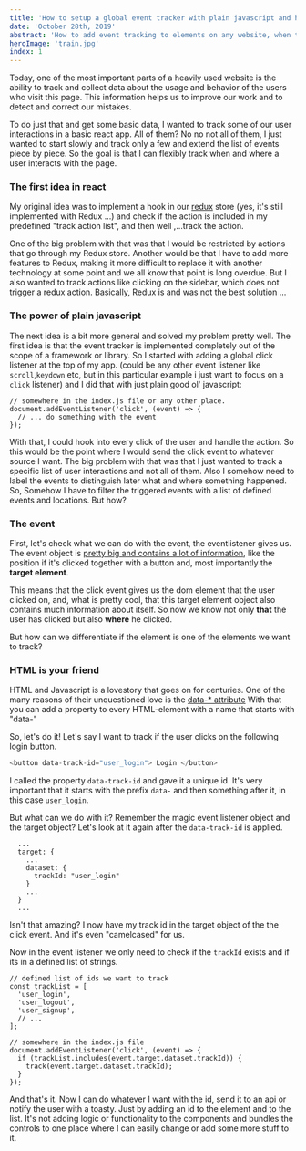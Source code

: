 ```yaml
---
title: 'How to setup a global event tracker with plain javascript and html inside a react app'
date: 'October 28th, 2019'
abstract: 'How to add event tracking to elements on any website, when they are interacted with using only plain javascript and html'
heroImage: 'train.jpg'
index: 1
---
```


Today, one of the most important parts of a heavily used website is the ability to track and collect data about the usage and behavior of the users who visit this page. This information helps us to improve our work and to detect and correct our mistakes.

To do just that and get some basic data, I wanted to track some of our user interactions in a basic react app. All of them? No no not all of them, I just wanted to start slowly and track only a few and extend the list of events piece by piece. So the goal is that I can flexibly track when and where a user interacts with the page.

### The first idea in react

My original idea was to implement a hook in our [redux](https://redux.js.org/) store (yes, it's still implemented with Redux ...) and check if the action is included in my predefined "track action list", and then well ,...track the action.

One of the big problem with that was that I would be restricted by actions that go through my Redux store. Another would be that I have to add more features to Redux, making it more difficult to replace it with another technology at some point and we all know that point is long overdue.
But I also wanted to track actions like clicking on the sidebar, which does not trigger a redux action.
Basically, Redux is and was not the best solution ...

### The power of plain javascript

The next idea is a bit more general and solved my problem pretty well. The first idea is that the event tracker is implemented completely out of the scope of a framework or library. So I started with adding a global click listener at the top of my app. (could be any other event listener like `scroll`,`keydown` etc, but in this particular example i just want to focus on a `click` listener) and I did that with just plain good ol' javascript:

```js{2}
// somewhere in the index.js file or any other place.
document.addEventListener('click', (event) => {
  // ... do something with the event
});
```

With that, I could hook into every click of the user and handle the action. So this would be the point where I would send the click event to whatever source I want.
The big problem with that was that I just wanted to track a specific list of user interactions and not all of them. Also I somehow need to label the events to distinguish later what and where something happened. So, Somehow I have to filter the triggered events with a list of defined events and locations. But how?

### The event

First, let's check what we can do with the event, the eventlistener gives us.
The event object is [pretty big and contains a lot of information](https://developer.mozilla.org/en-US/docs/Web/API/MouseEvent), like the position if it's clicked together with a button and, most importantly the **target element**.

This means that the click event gives us the dom element that the user clicked on, and, what is pretty cool, that this target element object also contains much information about itself. So now we know not only **that** the user has clicked but also **where** he clicked.

But how can we differentiate if the element is one of the elements we want to track?

### HTML is your friend

HTML and Javascript is a lovestory that goes on for centuries. One of the many reasons of their
unquestioned love is the [data-\* attribute](https://www.w3schools.com/tags/att_data-.asp)
With that you can add a property to every HTML-element with a name that starts with "data-"

So, let's do it! Let's say I want to track if the user clicks on the following login button.

```js
<button data-track-id="user_login"> Login </button>
```

I called the property `data-track-id` and gave it a unique id. It's very important that it starts with the prefix `data-` and then something after it, in this case `user_login`.

But what can we do with it?
Remember the magic event listener object and the target object?
Let's look at it again after the `data-track-id` is applied.

```js{5}
  ...
  target: {
    ...
    dataset: {
      trackId: "user_login"
    }
    ...
  }
  ...
```

Isn't that amazing? I now have my track id in the target object of the the click event. And it's even "camelcased" for us.

Now in the event listener we only need to check if the `trackId` exists and if its in a defined list of strings.

```js{11}
// defined list of ids we want to track
const trackList = [
  'user_login',
  'user_logout',
  'user_signup',
  // ...
];

// somewhere in the index.js file
document.addEventListener('click', (event) => {
  if (trackList.includes(event.target.dataset.trackId)) {
    track(event.target.dataset.trackId);
  }
});
```

And that's it. Now I can do whatever I want with the id, send it to an api or notify the user with a toasty.
Just by adding an id to the element and to the list. It's not adding logic or functionality to the components and bundles the controls to one place where I can easily change or add some more stuff to it.
